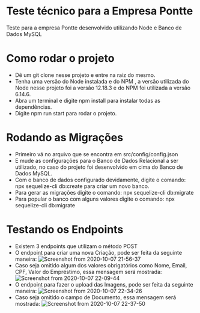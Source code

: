 # Teste técnico para a Empresa Pontte

Teste para a empresa Pontte desenvolvido utilizando Node e Banco de Dados MySQL 

# Como rodar o projeto

- Dê um git clone nesse projeto e entre na raíz do mesmo.
- Tenha uma versão do Node instalada e do NPM , a versão utilizada do Node nesse projeto foi a versão 12.18.3 e do NPM foi utilizada a versão 6.14.6.
- Abra um terminal e digite npm install para instalar todas as dependências. 
- Digite npm run start para rodar o projeto. 

# Rodando as Migrações

- Primeiro vá no arquivo que se encontra em src/config/config.json
- E mude as configurações para o Banco de Dados Relacional a ser utilizado, no caso do projeto foi desenvolvido em cima do Banco de Dados MySQL.
- Com o banco de dados configurado devidamente, digite o comando: npx sequelize-cli db:create para criar um novo banco. 
- Para gerar as migrações digite o comando: npx sequelize-cli db:migrate
- Para popular o banco com alguns valores digite o comando: npx sequelize-cli db:migrate

# Testando os Endpoints 
- Existem 3 endpoints que utilizam o método POST 
- O endpoint para criar uma nova Criação, pode ser feita da seguinte maneira: 
![Screenshot from 2020-10-07 21-56-37](https://user-images.githubusercontent.com/18682770/95403452-a5153f00-08e8-11eb-96c3-4d2bf4576fef.png)
- Caso seja omitido algum dos valores obrigatórios como Nome, Email, CPF, Valor do Empréstimo, essa mensagem será mostrada: 
![Screenshot from 2020-10-07 22-09-44](https://user-images.githubusercontent.com/18682770/95403952-17d2ea00-08ea-11eb-935f-4135a61f172a.png)
- O endpoint para fazer o upload das Imagens, pode ser feita da seguinte maneira:
![Screenshot from 2020-10-07 22-34-26](https://user-images.githubusercontent.com/18682770/95405128-50c08e00-08ed-11eb-9361-7fc3b0fa048d.png)
- Caso seja omitido o campo de Documento, essa mensagem será mostrada:
![Screenshot from 2020-10-07 22-37-50](https://user-images.githubusercontent.com/18682770/95405285-c7f62200-08ed-11eb-9af2-2808492d5763.png)




